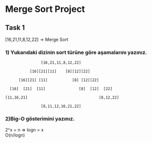 # Merge Sort Project
## Task  1
[16,21,11,8,12,22] -> Merge Sort

### 1) Yukarıdaki dizinin sort türüne göre aşamalarını yazınız.

                    [16,21,11,8,12,22]

               [16][21][11]    [8][12][22]

          [16][21] [11]           [8] [12][22]	

      [16]  [21]  [11]           	 [8]  [12]  [22]

    [11,16,21]                                [8,12,22]

                    [8,11,12,16,21,22]

### 2)Big-O gösterimini yazınız.

2^x = n => logn = x  
O(n/logn)
